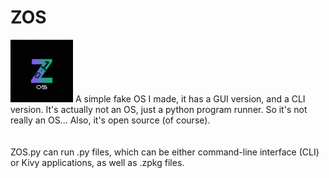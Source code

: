 # ZOS
<img src="icon.png" alt="ZOS Icon" style="height: 100px;">
A simple fake OS I made, it has a GUI version, and a CLI version. It's actually not an OS, just a python program runner. So it's not really an OS... Also, it's open source (of course). 
<br><br><br>
ZOS.py can run .py files, which can be either command-line interface (CLI) or Kivy applications, as well as .zpkg files.
